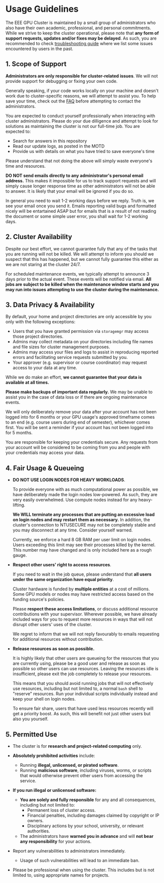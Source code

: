# Usage Guidelines

The EEE GPU Cluster is maintained by a small group of administrators who also
have their own academic, professional, and personal commitments. While we
strive to keep the cluster operational, please note that **any form of support
requests, updates and/or fixes may be delayed**. As such, you are recommended
to check [troubleshooting guide](troubleshooting.md) where we list some issues
encountered by users in the past.

## 1. Scope of Support

**Administrators are only responsible for cluster-related issues**. We will
not provide support for debugging or fixing your own code.

Generally speaking, if your code works locally on your machine and doesn't work
due to cluster-specific reasons, we will attempt to assist you. To help save
your time, check out the [FAQ](troubleshooting.md) before attempting to contact
the administrators.

You are expected to conduct yourself professionally when interacting with
cluster administrators. Please do your due dilligence and attempt to look for
solutions as maintaining the cluster is not our full-time job. You are expected
to:

- Search for answers in this repository
- Read our update logs, as posted in the MOTD
- Provide us with details on what you have tried to save everyone's time

Please understand that not doing the above will simply waste everyone's time and
resources.

**DO NOT send emails directly to any administrator's personal email address.**
This makes it impossible for us to track support requests and will simply cause
longer response time as other administrators will not be able to answer. It is
likely that your email will be ignored if you do so.

In general you need to wait 1-2 working days before we reply. Truth is, we see your
email once you send it. Emails reporting valid bugs and formatted nicely will
be entartained ASAP but for emails that is a result of not reading the document or 
some simple user error, you shall wait for 1-2 working days. 

## 2. Cluster Availability

Despite our best effort, we cannot guarantee fully that any of the tasks that
you are running will not be killed. We will attempt to inform you should we
suspect that this has happened, but we cannot fully guarantee this either as we
are not staring at the cluster 24/7.

For scheduled maintenance events, we typically attempt to announce 3 days prior
to the actual event. These events will be notified via email. **All jobs are
subject to be killed when the maintenance window starts and you may run into
issues attempting to use the cluster during the maintenance.**

## 3. Data Privacy & Availability

By default, your home and project directories are only accessible by you only
with the following exceptions:

- Users that you have granted permission via `storagemgr` may access those
  project directories.
- Admins may collect metadata on your directories including file names and file
  sizes for cluster management purposes.
- Admins may access your files and logs to assist in reproducing reported errors
  and facilitating service requests submitted by you.
- Your approver (e.g. supervisor or course coordinator) may request access to
  your data at any time.

While we do make an effort, **we cannot guarantee that your data is available at
all times.**

**Please make backups of important data regularly.** We may be unable to assist
you in the case of data loss or if there are ongoing maintenance events.

We will only deliberately remove your data after your account has not been
logged into for 6 months or your GPU usage's approved timeframe comes to an end
(e.g. course users during end of semester), whichever comes first. You will be
sent a reminder if your account has not been logged into for 5 months.

You are responsible for keeping your credentials secure. Any requests from your
account will be considered to be coming from you and people with your
credentials may access your data.

## 4. Fair Usage & Queueing

- **DO NOT USE LOGIN NODES FOR HEAVY WORKLOADS**.

    To provide everyone with as much computational power as possible, we have
    deliberately made the login nodes low-powered. As such, they are very
    easily overwhelmed. Use compute nodes instead for any heavy-lifting.

    **We WILL terminate any processes that are putting an excessive load on
    login nodes and may restart them as necessary.** In addition, the cluster's
    connection to NTUSECURE may not be completely stable and you may disconnect
    at any time. Consider yourself warned.

    Currently, we enforce a hard 8 GB RAM per user limit on login nodes. Users
    exceeding this limit may see their processes killed by the kernel. This
    number may have changed and is only included here as a rough gauge.

- **Respect other users' right to access resources**.

    If you need to wait in the job queue, please understand that **all users
    under the same organization have equal priority**.

    Cluster hardware is funded by **multiple entities** at a cost of millions.
    Some GPU models or nodes may have restricted access based on the funding
    source's policies.

    Please **respect these access limitations**, or discuss additional resource
    contributions with your supervisor. Wherever possible, we have already
    included ways for you to request more resources in ways that will not
    disrupt other users' uses of the cluster.

    We regret to inform that we will not reply favourably to emails requesting
    for additional resources without contribution.

- **Release resources as soon as possible.**

    It is highly likely that other users are queueing for the resources that
    you are currently using, please be a good user and release as soon as
    possible so other users can use resources. Leaving the resources idle is
    insufficient, please exit the job completely to release your resources.

    This means that you should avoid running jobs that will not effectively use
    resources, including but not limited to, a normal `bash` shell to "reserve"
    resources. Run your individual scripts individually instead and keep your
    shell on login nodes.

    To ensure fair share, users that have used less resources recently will get
    a priority boost. As such, this will benefit not just other users but also
    you yourself.

## 5. Permitted Use

- The cluster is for **research and project-related computing** only.

- **Absolutely prohibited activities** include:
  - Running **illegal, unlicensed, or pirated software**.
  - Running **malicious software**, including viruses, worms, or scripts that
    would otherwise prevent other users from accessing the service.

- **If you run illegal or unlicensed software:**
  - **You are solely and fully responsible** for any and all consequences,
    including but not limited to:
    - Permanent loss of cluster access.
    - Financial penalties, including damages claimed by copyright or IP owners.
    - Disciplinary actions by your school, university, or relevant authorities.
  - The administrators have **warned you in advance** and will **not bear any
    responsibility** for your actions.

- Report any vulnerabilities to administrators immediately.
  - Usage of such vulnerabilities will lead to an immediate ban.

- Please be professional when using the cluster. This includes but is not
  limited to, using appropriate names for projects.
